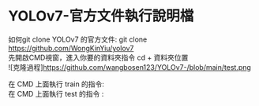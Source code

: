 # YOLOv7-官方文件執行說明檔
如何git clone YOLOv7 的官方文件: git clone https://github.com/WongKinYiu/yolov7  
先開啟CMD視窗，進入你要的資料夾指令 cd + 資料夾位置  
![克隆過程]https://github.com/wangbosen123/YOLOv7-/blob/main/test.png  


在 CMD 上面執行 train 的指令:   
在 CMD 上面執行 test 的指令 :  



